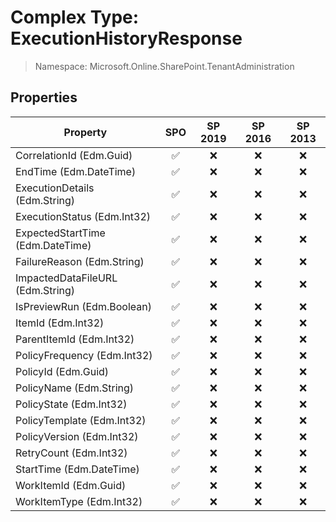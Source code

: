 # Complex Type: ExecutionHistoryResponse

> Namespace: Microsoft.Online.SharePoint.TenantAdministration

## Properties

Property | SPO | SP 2019 | SP 2016 | SP 2013
----------|:---:|:-------:|:-------:|:-------:
CorrelationId (Edm.Guid) | ✅ | ❌ | ❌ | ❌
EndTime (Edm.DateTime) | ✅ | ❌ | ❌ | ❌
ExecutionDetails (Edm.String) | ✅ | ❌ | ❌ | ❌
ExecutionStatus (Edm.Int32) | ✅ | ❌ | ❌ | ❌
ExpectedStartTime (Edm.DateTime) | ✅ | ❌ | ❌ | ❌
FailureReason (Edm.String) | ✅ | ❌ | ❌ | ❌
ImpactedDataFileURL (Edm.String) | ✅ | ❌ | ❌ | ❌
IsPreviewRun (Edm.Boolean) | ✅ | ❌ | ❌ | ❌
ItemId (Edm.Int32) | ✅ | ❌ | ❌ | ❌
ParentItemId (Edm.Int32) | ✅ | ❌ | ❌ | ❌
PolicyFrequency (Edm.Int32) | ✅ | ❌ | ❌ | ❌
PolicyId (Edm.Guid) | ✅ | ❌ | ❌ | ❌
PolicyName (Edm.String) | ✅ | ❌ | ❌ | ❌
PolicyState (Edm.Int32) | ✅ | ❌ | ❌ | ❌
PolicyTemplate (Edm.Int32) | ✅ | ❌ | ❌ | ❌
PolicyVersion (Edm.Int32) | ✅ | ❌ | ❌ | ❌
RetryCount (Edm.Int32) | ✅ | ❌ | ❌ | ❌
StartTime (Edm.DateTime) | ✅ | ❌ | ❌ | ❌
WorkItemId (Edm.Guid) | ✅ | ❌ | ❌ | ❌
WorkItemType (Edm.Int32) | ✅ | ❌ | ❌ | ❌